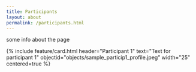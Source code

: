 ```yaml
---
title: Participants
layout: about
permalink: /participants.html
---
```

some info about the page

{% include feature/card.html header="Participant 1" text="Text for participant 1" objectid="objects/sample_particip1_profile.jpeg" width="25" centered=true %}
